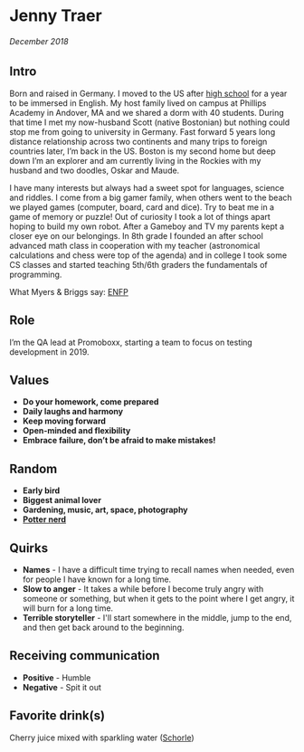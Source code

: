 # Jenny Traer

###### December 2018

## Intro

Born and raised in Germany. I moved to the US after [high school](https://en.wikipedia.org/wiki/Gymnasium_(school)) for a year to be immersed in English. My host family lived on campus at Phillips Academy in Andover, MA and we shared a dorm with 40 students. During that time I met my now-husband Scott (native Bostonian) but nothing could stop me from going to university in Germany. Fast forward 5 years long distance relationship across two continents and many trips to foreign countries later, I’m back in the US. Boston is my second home but deep down I’m an explorer and am currently living in the Rockies with my husband and two doodles, Oskar and Maude. 

I have many interests but always had a sweet spot for languages, science and riddles. I come from a big gamer family, when others went to the beach we played games (computer, board, card and dice). Try to beat me in a game of memory or puzzle! Out of curiosity I took a lot of things apart hoping to build my own robot. After a Gameboy and TV my parents kept a closer eye on our belongings. In 8th grade I founded an after school advanced math class in cooperation with my teacher (astronomical calculations and chess were top of the agenda) and in college I took some CS classes and started teaching 5th/6th graders the fundamentals of programming. 

What Myers & Briggs say: [ENFP](https://www.16personalities.com/enfp-personality)


## Role

I’m the QA lead at Promoboxx, starting a team to focus on testing development in 2019.


## Values

- **Do your homework, come prepared** 
- **Daily laughs and harmony** 
- **Keep moving forward**
- **Open-minded and flexibility**
- **Embrace failure, don’t be afraid to make mistakes!** 


## Random 

- **Early bird** 
- **Biggest animal lover** 
- **Gardening, music, art, space, photography** 
- **[Potter nerd](http://www.hpmor.com/)** 


## Quirks

- **Names** - I have a difficult time trying to recall names when needed, even for people I have known for a long time.
- **Slow to anger** - It takes a while before I become truly angry with someone or something, but when it gets to the point where I get angry, it will burn for a long time.
- **Terrible storyteller** - I'll start somewhere in the middle, jump to the end, and then get back around to the beginning.

## Receiving communication

- **Positive** - Humble
- **Negative** - Spit it out 

## Favorite drink(s)
Cherry juice mixed with sparkling water ([Schorle](https://en.wikipedia.org/wiki/Schorle))


